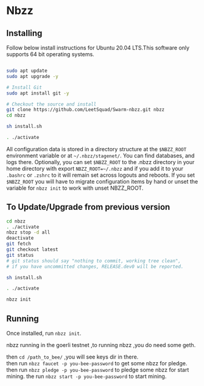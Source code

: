 # Nbzz

## Installing

Follow below install instructions for Ubuntu 20.04 LTS.This software only supports 64 bit operating systems.

```bash

sudo apt update
sudo apt upgrade -y

# Install Git
sudo apt install git -y

# Checkout the source and install
git clone https://github.com/LeetSquad/Swarm-nbzz.git nbzz
cd nbzz

sh install.sh

. ./activate

```
All configuration data is stored in a directory structure at the `$NBZZ_ROOT` environment variable or at `~/.nbzz/stagenet/`. You can find databases, and logs there. Optionally, you can set `$NBZZ_ROOT` to the .nbzz directory in your home directory with export `NBZZ_ROOT=~/.nbzz` and if you add it to your `.bashrc` or `.zshrc` to it will remain set across logouts and reboots. If you set `$NBZZ_ROOT` you will have to migrate configuration items by hand or unset the variable for `nbzz init` to work with unset NBZZ_ROOT.

## To Update/Upgrade from previous version

```bash
cd nbzz
. ./activate
nbzz stop -d all
deactivate
git fetch
git checkout latest
git status
# git status should say "nothing to commit, working tree clean", 
# if you have uncommitted changes, RELEASE.dev0 will be reported.

sh install.sh

. ./activate

nbzz init

```

## Running


Once installed, run `nbzz init`.

nbzz running in the goerli testnet ,to running nbzz ,you do need some geth.  

then `cd /path_to_bee/` ,you will see keys dir in there.  
then run `nbzz faucet -p you-bee-password` to get some nbzz for pledge.  
then run `nbzz pledge -p you-bee-password` to pledge some nbzz for start   
mining.
the run  `nbzz start -p you-bee-password` to  start mining.